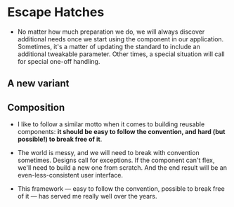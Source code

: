 
# Escape Hatches

- No matter how much preparation we do, we will always discover additional needs once we start using the component in our application. Sometimes, it's a matter of updating the standard to include an additional tweakable parameter. Other times, a special situation will call for special one-off handling.

## A new variant

## Composition

- I like to follow a similar motto when it comes to building reusable components: **it should be easy to follow the convention, and hard (but possible!) to break free of it**.

- The world is messy, and we will need to break with convention sometimes. Designs call for exceptions. If the component can't flex, we'll need to build a new one from scratch. And the end result will be an even-less-consistent user interface.

- This framework — easy to follow the convention, possible to break free of it — has served me really well over the years.